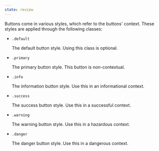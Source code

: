 ```yaml
---
state: review
---
```


Buttons come in various styles, which refer to the buttons' context. These styles are applied through the following classes:

- `.default`

  The default button style. Using this class is optional.

- `.primary`

  The primary button style. This button is non-contextual.

- `.info`

  The information button style. Use this in an informational context.

- `.success`

  The success button style. Use this in a successful context.

- `.warning`

  The warning button style. Use this in a hazardous context.

- `.danger`

  The danger button style. Use this in a dangerous context.